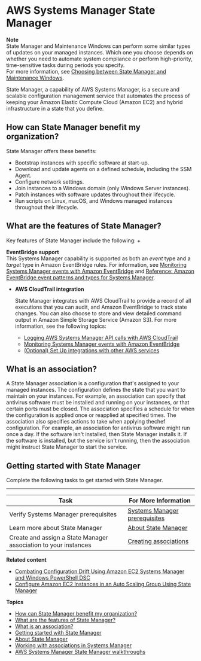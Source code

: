 # AWS Systems Manager State Manager<a name="systems-manager-state"></a>

**Note**  
State Manager and Maintenance Windows can perform some similar types of updates on your managed instances\. Which one you choose depends on whether you need to automate system compliance or perform high\-priority, time\-sensitive tasks during periods you specify\.  
For more information, see [Choosing between State Manager and Maintenance Windows](state-manager-vs-maintenance-windows.md)\.

State Manager, a capability of AWS Systems Manager, is a secure and scalable configuration management service that automates the process of keeping your Amazon Elastic Compute Cloud \(Amazon EC2\) and hybrid infrastructure in a state that you define\.

## How can State Manager benefit my organization?<a name="state-manager-benefits"></a>

State Manager offers these benefits:
+ Bootstrap instances with specific software at start\-up\.
+ Download and update agents on a defined schedule, including the SSM Agent\.
+ Configure network settings\.
+ Join instances to a Windows domain \(only Windows Server instances\)\.
+ Patch instances with software updates throughout their lifecycle\.
+ Run scripts on Linux, macOS, and Windows managed instances throughout their lifecycle\.

## What are the features of State Manager?<a name="state-manager-features"></a>

Key features of State Manager include the following:
+ 

**EventBridge support**  
This Systems Manager capability is supported as both an *event* type and a *target* type in Amazon EventBridge rules\. For information, see [Monitoring Systems Manager events with Amazon EventBridge](monitoring-eventbridge-events.md) and [Reference: Amazon EventBridge event patterns and types for Systems Manager](reference-eventbridge-events.md)\.
+ **AWS CloudTrail integration**

  State Manager integrates with AWS CloudTrail to provide a record of all executions that you can audit, and Amazon EventBridge to track state changes\. You can also choose to store and view detailed command output in Amazon Simple Storage Service \(Amazon S3\)\. For more information, see the following topics:
  + [Logging AWS Systems Manager API calls with AWS CloudTrail](monitoring-cloudtrail-logs.md)
  + [Monitoring Systems Manager events with Amazon EventBridge](monitoring-eventbridge-events.md)
  + [\(Optional\) Set Up integrations with other AWS services](setup-integrations.md)

## What is an association?<a name="state-manager-association-what-is"></a>

A State Manager association is a configuration that's assigned to your managed instances\. The configuration defines the state that you want to maintain on your instances\. For example, an association can specify that antivirus software must be installed and running on your instances, or that certain ports must be closed\. The association specifies a schedule for when the configuration is applied once or reapplied at specified times\. The association also specifies actions to take when applying thechef configuration\. For example, an association for antivirus software might run once a day\. If the software isn't installed, then State Manager installs it\. If the software is installed, but the service isn't running, then the association might instruct State Manager to start the service\.

## Getting started with State Manager<a name="state-manager-getting-started"></a>

Complete the following tasks to get started with State Manager\.


****  

| Task | For More Information | 
| --- | --- | 
|  Verify Systems Manager prerequisites  |  [Systems Manager prerequisites](systems-manager-prereqs.md)  | 
|  Learn more about State Manager  |  [About State Manager](sysman-state-about.md)  | 
|  Create and assign a State Manager association to your instances  |  [Creating associations](sysman-state-assoc.md)  | 

**Related content**
+ [Combating Configuration Drift Using Amazon EC2 Systems Manager and Windows PowerShell DSC](http://aws.amazon.com/blogs/mt/combating-configuration-drift-using-amazon-ec2-systems-manager-and-windows-powershell-dsc/)
+ [Configure Amazon EC2 Instances in an Auto Scaling Group Using State Manager](http://aws.amazon.com/blogs/mt/configure-amazon-ec2-instances-in-an-auto-scaling-group-using-state-manager/)

**Topics**
+ [How can State Manager benefit my organization?](#state-manager-benefits)
+ [What are the features of State Manager?](#state-manager-features)
+ [What is an association?](#state-manager-association-what-is)
+ [Getting started with State Manager](#state-manager-getting-started)
+ [About State Manager](sysman-state-about.md)
+ [Working with associations in Systems Manager](systems-manager-associations.md)
+ [AWS Systems Manager State Manager walkthroughs](sysman-state-walk.md)